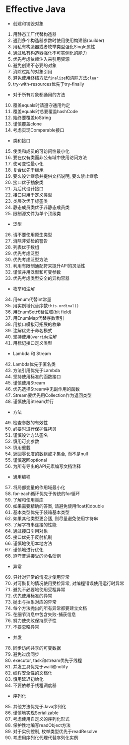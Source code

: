 # Effective Java

- 创建和销毁对象

1. 用静态工厂代替构造器
2. 遇到多个构造器参数时使用使用构建器(builder)
3. 用私有构造器或者枚举类型强化Single属性
4. 通过私有构造器强化不可实例化的能力
5. 优先考虑依赖注入来引用资源
6. 避免创建不必要的对象
7. 消除过期的对象引用
8. 避免使用终结方法`finalize`和清除方法`clear`
9. try-with-resources优先于try-finally

- 对于所有对象都通用的方法

10. 覆盖equals时请遵守通用约定
11. 覆盖equals时总要覆盖hashCode
12. 始终要覆盖toString
13. 谨慎覆盖clone
14. 考虑实现Comparable接口

- 类和接口

15. 使类和成员的可访问性最小化
16. 要在仅有类而非公有域中使用访问方法
17. 使可变性最小化
18. 复合优先于继承
19. 要么设计继承并提供文档说明, 要么禁止继承
20. 接口优于抽象类
21. 为后代设计接口
22. 接口只用于定义类型
23. 类层次优于标签类
24. 静态成员类优于非静态成员类
25. 限制源文件为单个顶级类

- 泛型

26. 请不要使用原生类型
27. 消除非受检的警告
28. 列表优于数组
29. 优先考虑泛型
30. 优先考虑泛型方法
31. 利用有限制通配符来提升API的灵活性
32. 谨慎并用泛型和可变参数
33. 优先考虑类型安全的异构容器

- 枚举和注解

34. 用enum代替int常量
35. 用实例域代替序数`this.ordinal()`
36. 用EnumSet代替位域(bit field)
37. 用EnumMap代替序数索引
38. 用接口模拟可拓展的枚举
39. 注解优先于命名模式
40. 坚持使用`Override`注解
41. 用标记接口定义类型

- Lambda 和 Stream

42. Lambda优先于匿名类
43. 方法引用优先于Lambda
44. 坚持使用标准的函数接口
45. 谨慎使用Stream
46. 优先选择Stream中无副作用的函数
47. Stream要优先用Collection作为返回类型
48. 谨慎使用Stream并行

- 方法

49. 检查参数的有效性
50. 必要时进行保护性拷贝
51. 谨慎设计方法签名
52. 慎用可变参数
53. 慎用重载
54. 返回零长度的数组或才集合, 而不是null
55. 谨慎返回optional
56. 为所有导出的API元素编写文档注释

- 通用编程

57. 将局部变量的作用域最小化
58. for-each循环优先于传统的for循环
59. 了解和使用类库
60. 如果需要精确的答案, 请避免使用float和double
61. 基本类型优先于装箱基本类型
62. 如果其他类型更合适, 则尽量避免使用字符串
63. 了解字符串连接的性能
64. 通过接口引用对象
65. 接口优先于反射机制
66. 谨慎地使用本地方法
67. 谨慎地进行优化
68. 遵守普遍接受的命名惯例

- 异常

69. 只针对异常的情况才使用异常
70. 对可恢复的情况使用受检异常, 对编程错误使用运行时异常
71. 避免不必要地使用受栓异常
72. 优先使用标准的异常
73. 抛出与抽象对应的异常
74. 每个方法抛出的所有异常都要建立文档
75. 在细节消息中包含失败-捕获信息
76. 努力使失败保持原子性
77. 不要忽略异常

- 并发

78. 同步访问共享的可变数据
79. 避免过度同步
80. executor, task和stream优先于线程
81. 并发工具优先于wait和notify
82. 线程安全性的文档化
83. 慎用延迟初始化
84. 不要依赖于线程调度器

- 序列化

85. 其他方法优先于Java序列化
86. 谨慎地实现Serializable
87. 考虑使用自定义的序列化形式
88. 保护性地编写readObject方法
89. 对于实例控制, 枚举类型优先于readResolve
90. 考虑用序列化代理代替序列化实例
